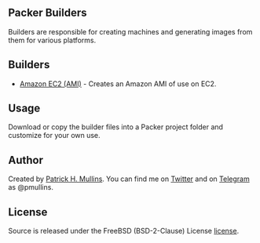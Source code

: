 ## Packer Builders
Builders are responsible for creating machines and generating images from them for various platforms. 

## Builders
- [Amazon EC2 (AMI)](https://github.com/phmullins/packer-builders/tree/master/packer_builder_amazon_ami.json) - Creates an Amazon AMI of use on EC2.

## Usage
Download or copy the builder files into a Packer project folder and customize for your own use.

## Author
Created by [Patrick H. Mullins](http://www.pmullins.net/about). You can find me on  [Twitter](https://twitter.com/phmullins) and on [Telegram](https://telegram.org/) as @pmullins.

## License
Source is released under the FreeBSD (BSD-2-Clause) License [license](license.md).
